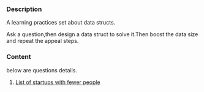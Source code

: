 ### Description

A learning practices set about data structs.

Ask a question,then design a data struct to solve it.Then boost the data size and repeat the appeal steps.


### Content
below are questions details.
1.  [List of startups with fewer people](Question/1#Requirements)